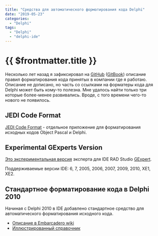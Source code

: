 ```yaml
---
title: "Средства для автоматического форматирования кода Delphi"
date: "2019-05-23"
categories: 
  - "Delphi"
tags: 
  - "Delphi"
  - "delphi-ide"
---
```


# {{ $frontmatter.title }}

Несколько лет назад я зафиксировал на [GitHub](https://github.com/Kverde/delphi-style-guide) ([GitBook](https://kverde.gitbooks.io/delphi-style-guide/content/)) описание правил форматирования кода принятых в компании где я работаю. Описание не дописано, но часть со ссылками на форматеры кода для Delphi может быть кому-то полезна. Мне удалось найти только три которые более-менее развивались. Вроде, с того времени чего-то нового не появилось.

## JEDI Code Format

[JEDI Code Format](http://jedicodeformat.sourceforge.net/) - отдельное приложение для форматирования исходных кодов Object Pascal и Delphi.

## Experimental GExperts Version

[Это экспериментальная версия](http://www.dummzeuch.de/delphi/gexperts/english.html) эксперта для IDE RAD Studio [GExpert](http://www.gexperts.org/).

Поддерживаемые версии IDE: 6, 7, 2005, 2006, 2007, 2009, 2010, XE1, XE2.

## Стандартное форматирование кода в Delphi 2010

Начиная с Delphi 2010 в IDE добавлено стандартное средство для автоматического форматирования исходного кода.

- [Описание в Embarcadero wiki](http://docwiki.embarcadero.com/RADStudio/XE5/en/Source_Code_Formatter)
- [Иллюстрированный справочник](http://www.webdelphi.ru/2010/10/formatter-delphi-xe-2/)
